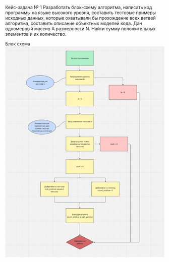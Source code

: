Кейс-задача № 1 Разработать блок-схему алгоритма, написать код программы на языке высокого уровня, составить тестовые примеры исходных данных, которые охватывали бы прохождение всех ветвей алгоритма, составить описание объектных моделей кода. Дан одномерный массив А размерности N. Найти сумму положительных элементов и их количество.

Блок схема
![Блок схема](image/scheme.png)
